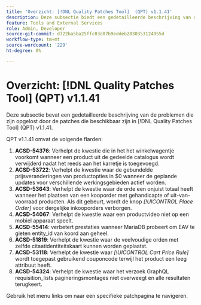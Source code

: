 ```yaml
---
title: 'Overzicht: [!DNL Quality Patches Tool]  (QPT) v1.1.41'
description: Deze subsectie biedt een gedetailleerde beschrijving van de problemen die zijn opgelost door de patches die beschikbaar zijn in  [!DNL Quality Patches Tool]  (QPT) v1.1.41.
feature: Tools and External Services
role: Admin, Developer
source-git-commit: d722ba5ba25ffc03d87b9eddeb2830353124055d
workflow-type: tm+mt
source-wordcount: '229'
ht-degree: 0%

---
```


# Overzicht: [!DNL Quality Patches Tool] (QPT) v1.1.41

Deze subsectie bevat een gedetailleerde beschrijving van de problemen die zijn opgelost door de patches die beschikbaar zijn in [!DNL Quality Patches Tool] (QPT) v1.1.41.

QPT v1.1.41 omvat de volgende flarden:

1. **ACSD-54376**: Verhelpt de kwestie die in het het winkelwagentje voorkomt wanneer een product uit de gedeelde catalogus wordt verwijderd nadat het reeds aan het karretje is toegevoegd.
1. **ACSD-53722**: Verhelpt de kwestie waar de gebundelde prijsveranderingen van productopties in $0 wanneer de geplande updates voor verschillende werkingsgebieden actief worden.
1. **ACSD-53643**: Verhelpt de kwestie waar de orde een onjuist totaal heeft wanneer het plaatsen van een kooporder met gehandicapte of uit-van-voorraad producten. Als dit gebeurt, wordt de knop *[!UICONTROL Place Order]* voor dergelijke inkooporders verborgen.
1. **ACSD-54067**: Verhelpt de kwestie waar een productvideo niet op een mobiel apparaat speelt.
1. **ACSD-55414**: verbetert prestaties wanneer MariaDB probeert om EAV te gieten entity_id van koord aan geheel.
1. **ACSD-51819**: Verhelpt de kwestie waar de veelvoudige orden met zelfde citaatidentiteitskaart kunnen worden geplaatst.
1. **ACSD-53118**: Verhelpt de kwestie waar *[!UICONTROL Cart Price Rule]* wordt toegepast gebruikend couponcode terwijl het product een leeg attribuut heeft.
1. **ACSD-54324**: Verhelpt de kwestie waar het verzoek GraphQL requisition_lists pagineringsmontages niet overweegt en alle resultaten terugkeert.

Gebruik het menu links om naar een specifieke patchpagina te navigeren.
